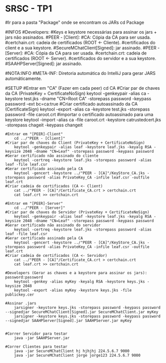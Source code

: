 # SRSC - TP1

#Ir para a pasta "Package" onde se encontram os JARs
	cd Package

#INFOS
	#Developers:
		#Keys e keystore necessárias para assinar os jars + jars não assinados.
	#PEER - [Client]:
		#CA: Cópia da CA para ser usada.
		#certchain.crt: cadeia de certificados (ROOT <- Cliente).
		#certificados do client e a sua keystore.
		#SecureMChatClient[Signed]: jar assinado.
	#PEER - [Server]:
		#CA: Cópia da CA para ser usada.
		#certchain.crt: cadeia de certificados (ROOT <- Server).
		#certificados do servidor e a sua keystore.
		#SAAHPServer[Signed]: jar assinado.

#NOTA:INFO
	#META-INF: Diretoria automática do IntelliJ para gerar JARS automáticamente.


#SETUP
	#Entrar em "CA" (Fazer em cada peer)
		cd CA
	#Criar par de chaves da CA (PrivateKey + CertificateNoSign)
		keytool -genkeypair -alias ca -keystore test.jks -dname "CN=Root CA" -storepass password -keypass password -ext bc=ca:true
	#Criar certificado autoassinado da CA (CertificateSign)
		keytool -export -alias ca -keystore test.jks -storepass password -file caroot.crt
	#importar o certificado autoassinado para uma keystore
		keytool -import -alias ca -file caroot.crt -keystore catrustedcert.jks -storepass chageit -keypass changeit

	#Entrar em "[PEER]-Client"
		cd ../"PEER - [Client]"
	#Criar par de chaves do Client (PrivateKey + CertificateNoSign)
		keytool -genkeypair -alias leaf -keystore leaf.jks -keyalg RSA -keysize 2048 -dname "CN=Leaf" -storepass password -keypass password
	#Gerar certificado não assinado do cliente
		keytool -certreq -keystore leaf.jks -storepass password -alias leaf -file leaf.csr
	#Gerar certificado assinado pela CA
		keytool -gencert -keystore ../"PEER - [CA]"/KeyStore_CA.jks -storepass password -alias PrivateKey_CA -infile leaf.csr -outfile leaf.crt
	#Criar cadeia de certificados (CA <- Client)
		cat ../"PEER - [CA]"/Certificate_CA.crt > certchain.crt
		cat leaf.crt >> certchain.crt

	#Entrar em "[PEER]-Server"
		cd ../"PEER - [Server]"
	#Criar par de chaves do Servidor (PrivateKey + CertificateNoSign)
		keytool -genkeypair -alias leaf -keystore leaf.jks -keyalg RSA -keysize 2048 -dname "CN=Leaf" -storepass password -keypass password
	#Gerar certificado não assinado do servidor
		keytool -certreq -keystore leaf.jks -storepass password -alias leaf -file leaf.csr
	#Gerar certificado assinado pela CA
		keytool -gencert -keystore ../"PEER - [CA]"/KeyStore_CA.jks -storepass password -alias PrivateKey_CA -infile leaf.csr -outfile leaf.crt
	#Criar cadeia de certificados (CA <- Servidor)
		cat ../"PEER - [CA]"/Certificate_CA.crt > certchain.crt
		cat leaf.crt >> certchain.crt

	#Developers (Gerar as chaves e a keystore para assinar os jars): password:password
		keytool -genkey -alias myKey -keyalg RSA -keystore keys.jks -keysize 2048
		keytool -export -alias myKey -keystore keys.jks -file publickey.cer

	#Assinar .jars
		jarsigner -keystore keys.jks -storepass password -keypass password --signedjar SecureMChatClient[Signed].jar SecureMChatClient.jar myKey
		jarsigner -keystore keys.jks -storepass password -keypass password --signedjar SAAHPServer[Signed].jar SAAHPServer.jar myKey


	#Correr Servidor para testar
		java -jar SAAHPServer.jar

	#Correr Clientes para testar 
		java -jar SecureMChatClient hj hjhjhj 224.5.6.7 9000
		java -jar SecureMChatClient jorge jorge123 224.5.6.7 9000


